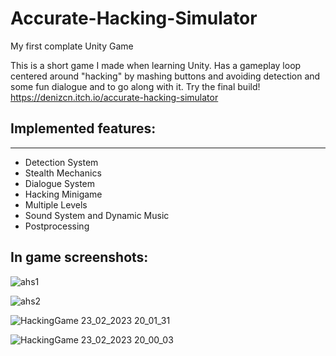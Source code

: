 # Accurate-Hacking-Simulator
My first complate Unity Game

This is a short game I made when learning Unity. Has a gameplay loop centered around "hacking" by mashing buttons and avoiding detection and some fun dialogue and to go along with it.
Try the final build! https://denizcn.itch.io/accurate-hacking-simulator

## Implemented features:
***
* Detection System
* Stealth Mechanics
* Dialogue System
* Hacking Minigame
* Multiple Levels
* Sound System and Dynamic Music
* Postprocessing

## In game screenshots:
![ahs1](https://user-images.githubusercontent.com/65079940/220986916-ed7546be-8747-4dcd-8aa7-70f170be1623.gif)

![ahs2](https://user-images.githubusercontent.com/65079940/220986933-4a93aced-4f3e-42d9-86de-4a1352254496.gif)

![HackingGame 23_02_2023 20_01_31](https://user-images.githubusercontent.com/65079940/220986979-0c0f5c0c-2c2f-4304-b11a-ec0f34f070d7.png)

![HackingGame 23_02_2023 20_00_03](https://user-images.githubusercontent.com/65079940/220986989-f0ac5097-fbe1-412b-bc9a-263eab9a36b7.png)

